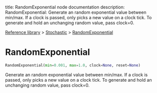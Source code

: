 title: RandomExponential node documentation
description: RandomExponential: Generate an random exponential value between min/max. If a clock is passed, only picks a new value on a clock tick. To generate and hold an unchanging random value, pass clock=0.

[Reference library](../../index.md) > [Stochastic](../index.md) > [RandomExponential](index.md)

# RandomExponential

```python
RandomExponential(min=0.001, max=1.0, clock=None, reset=None)
```

Generate an random exponential value between min/max. If a clock is passed, only picks a new value on a clock tick. To generate and hold an unchanging random value, pass clock=0.

